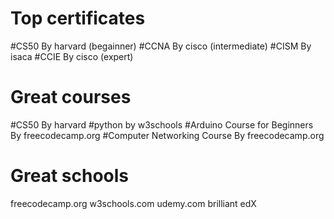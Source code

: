 <h1>Top certificates</h1>
#CS50 By harvard (begainner)
#CCNA By cisco (intermediate)
#CISM By isaca
#CCIE By cisco (expert)

<h1>Great courses</h1>
#CS50 By harvard
#python by w3schools
#Arduino Course for Beginners By freecodecamp.org
#Computer Networking Course By freecodecamp.org


<h1>Great schools</h1>
freecodecamp.org
w3schools.com
udemy.com
brilliant
edX
